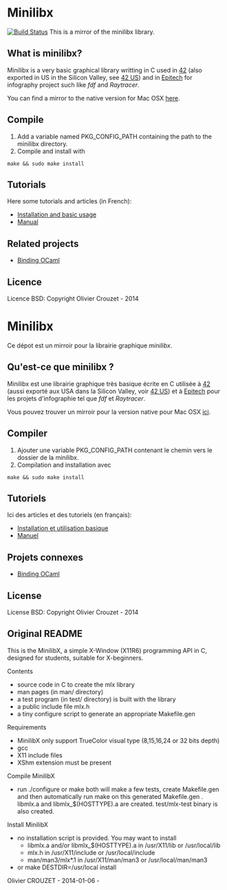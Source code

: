 Minilibx
========

[![Build Status](https://travis-ci.org/dannywillems/minilibx.svg?branch=master)](https://travis-ci.org/dannywillems/minilibx)
This is a mirror of the minilibx library.

## What is minilibx?

Minilibx is a very basic graphical library writting in C used in
[42](https://42.fr) (also exported in US in the Silicon Valley, see [42
US](https://42.us.org)) and in [Epitech](http://www.epitech.eu/) for infography
project such like *fdf* and *Raytracer*.

You can find a mirror to the native version for Mac OSX
[here](https://github.com/dannywillems/minilix-mac-osx).

## Compile

1. Add a variable named PKG_CONFIG_PATH containing the path to the minilibx
directory.
2. Compile and install with
```
make && sudo make install
```

## Tutorials

Here some tutorials and articles (in French):
* [Installation and basic usage](https://achedeuzot.me/2014/12/20/installer-la-minilibx/)
* [Manual](http://thomas.tissotdupont.free.fr/MinilibX%20Manual/)

## Related projects

* [Binding OCaml](https://github.com/dannywillems/ocaml-minilibx)

## Licence

Licence BSD: Copyright Olivier Crouzet - 2014

Minilibx
======================================

Ce dépot est un mirroir pour la librairie graphique *minilibx*.

## Qu'est-ce que minilibx ?

Minilibx est une librairie graphique très basique écrite en C utilisée à
[42](https://42.fr) (aussi exporté aux USA dans la Silicon Valley, voir [42
US](https://42.us.org)) et à [Epitech](http://www.epitech.eu) pour les projets
d'infographie tel que *fdf* et *Raytracer*.

Vous pouvez trouver un mirroir pour la version native pour Mac OSX
[ici](https://github.com/dannywillems/minilibx-mac-osx).

## Compiler

1. Ajouter une variable PKG_CONFIG_PATH contenant le chemin vers le dossier de
   la minilibx.
2. Compilation and installation avec
```
make && sudo make install
```

## Tutoriels

Ici des articles et des tutoriels (en français):

* [Installation et utilisation basique](https://achedeuzot.me/2014/12/20/installer-la-minilibx/)
* [Manuel](http://thomas.tissotdupont.free.fr/MinilibX%20Manual/)

## Projets connexes

* [Binding OCaml](https://github.com/dannywillems/ocaml-minilibx)

## License

License BSD: Copyright Olivier Crouzet - 2014


## Original README


This is the MinilibX, a simple X-Window (X11R6) programming API
in C, designed for students, suitable for X-beginners.


Contents

 - source code in C to create the mlx library
 - man pages (in man/ directory)
 - a test program (in test/ directory) is built
   with the library
 - a public include file mlx.h
 - a tiny configure script to generate an appropriate Makefile.gen


Requirements

 - MinilibX only support TrueColor visual type (8,15,16,24 or 32 bits depth)
 - gcc
 - X11 include files
 - XShm extension must be present


Compile MinilibX

 - run ./configure or make
   both will make a few tests, create Makefile.gen
   and then automatically run make on this generated Makefile.gen .
   libmlx.a and libmlx_$(HOSTTYPE).a are created.
   test/mlx-test binary is also created.


Install MinilibX

 - no installation script is provided. You may want to install
     - libmlx.a and/or libmlx_$(HOSTTYPE).a in /usr/X11/lib or /usr/local/lib
     - mlx.h in /usr/X11/include or /usr/local/include
     - man/man3/mlx*.1 in /usr/X11/man/man3 or /usr/local/man/man3
 - or make DESTDIR=/usr/local install


 Olivier CROUZET - 2014-01-06 -
